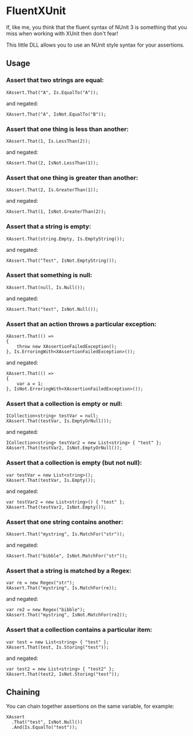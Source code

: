# FluentXUnit

If, like me, you think that the fluent syntax of NUnit 3 is something that you 
miss when working with XUnit then don't fear!

This little DLL allows you to use an NUnit style syntax for your assertions.

## Usage

### Assert that two strings are equal:

    XAssert.That("A", Is.EqualTo("A"));

and negated:

    XAssert.That("A", IsNot.EqualTo("B"));
    
### Assert that one thing is less than another:

    XAssert.That(1, Is.LessThan(2));

and negated:
    
    XAssert.That(2, IsNot.LessThan(1));

### Assert that one thing is greater than another:

    XAssert.That(2, Is.GreaterThan(1));

and negated:
    
    XAssert.That(1, IsNot.GreaterThan(2));

### Assert that a string is empty:

    XAssert.That(string.Empty, Is.EmptyString());

and negated:
    
    XAssert.That("Test", IsNot.EmptyString());

### Assert that something is null:

    XAssert.That(null, Is.Null());

and negated:
    
    XAssert.That("test", IsNot.Null());

### Assert that an action throws a particular exception:

    XAssert.That(() =>
    {
        throw new XAssertionFailedException();
    }, Is.ErroringWith<XAssertionFailedException>());

and negated:

    XAssert.That(() =>
    {
        var a = 1;
    }, IsNot.ErroringWith<XAssertionFailedException>());

### Assert that a collection is empty or null:

    ICollection<string> testVar = null;
    XAssert.That(testVar, Is.EmptyOrNull());

and negated:

    ICollection<string> testVar2 = new List<string> { "test" };
    XAssert.That(testVar2, IsNot.EmptyOrNull());

### Assert that a collection is empty (but not null):

    var testVar = new List<string>();
    XAssert.That(testVar, Is.Empty());

and negated:

    var testVar2 = new List<string>() { "test" };
    XAssert.That(testVar2, IsNot.Empty());

### Assert that one string contains another:

    XAssert.That("mystring", Is.MatchFor("str"));

and negated:

    XAssert.That("bibble", IsNot.MatchFor("str"));

### Assert that a string is matched by a Regex:

    var re = new Regex("str");
    XAssert.That("mystring", Is.MatchFor(re));

and negated:

    var re2 = new Regex("bibble");
    XAssert.That("mystring", IsNot.MatchFor(re2));

### Assert that a collection contains a particular item:

    var test = new List<string> { "test" };
    XAssert.That(test, Is.Storing("test"));

and negated:

    var test2 = new List<string> { "test2" };
    XAssert.That(test2, IsNot.Storing("test"));

## Chaining

You can chain together assertions on the same variable, for example:

    XAssert
      .That("test", IsNot.Null())
      .And(Is.EqualTo("test"));